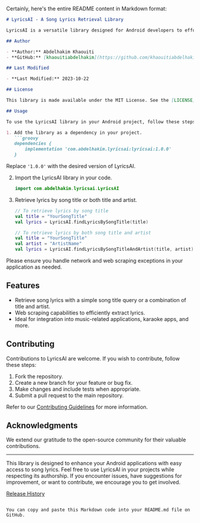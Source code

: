 Certainly, here's the entire README content in Markdown format:

```markdown
# LyricsAI - A Song Lyrics Retrieval Library

LyricsAI is a versatile library designed for Android developers to effortlessly retrieve song lyrics through web scraping. Developed by Abdelhakim Khaouiti, this library provides a seamless way to access lyrics, making it an excellent addition to music-related Android applications.

## Author

- **Author:** Abdelhakim Khaouiti
- **GitHub:** [khaouitiabdelhakim](https://github.com/khaouitiabdelhakim)

## Last Modified

- **Last Modified:** 2023-10-22

## License

This library is made available under the MIT License. See the [LICENSE](LICENSE) file for more details.

## Usage

To use the LyricsAI library in your Android project, follow these steps:

1. Add the library as a dependency in your project.
   ```groovy
   dependencies {
       implementation 'com.abdelhakim.lyricsai:lyricsai:1.0.0'
   }
   ```
   Replace `'1.0.0'` with the desired version of LyricsAI.

2. Import the LyricsAI library in your code.
   ```kotlin
   import com.abdelhakim.lyricsai.LyricsAI
   ```

3. Retrieve lyrics by song title or both title and artist.
   ```kotlin
   // To retrieve lyrics by song title
   val title = "YourSongTitle"
   val lyrics = LyricsAI.findLyricsBySongTitle(title)

   // To retrieve lyrics by both song title and artist
   val title = "YourSongTitle"
   val artist = "ArtistName"
   val lyrics = LyricsAI.findLyricsBySongTitleAndArtist(title, artist)
   ```

Please ensure you handle network and web scraping exceptions in your application as needed.

## Features

- Retrieve song lyrics with a simple song title query or a combination of title and artist.
- Web scraping capabilities to efficiently extract lyrics.
- Ideal for integration into music-related applications, karaoke apps, and more.

## Contributing

Contributions to LyricsAI are welcome. If you wish to contribute, follow these steps:

1. Fork the repository.
2. Create a new branch for your feature or bug fix.
3. Make changes and include tests when appropriate.
4. Submit a pull request to the main repository.

Refer to our [Contributing Guidelines](CONTRIBUTING.md) for more information.

## Acknowledgments

We extend our gratitude to the open-source community for their valuable contributions.

---

This library is designed to enhance your Android applications with easy access to song lyrics. Feel free to use LyricsAI in your projects while respecting its authorship. If you encounter issues, have suggestions for improvement, or want to contribute, we encourage you to get involved.

[Release History](CHANGELOG.md)
```

You can copy and paste this Markdown code into your README.md file on GitHub.
